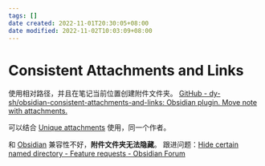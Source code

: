 ```yaml
---
tags: []
date created: 2022-11-01T20:30:05+08:00
date modified: 2022-11-02T10:03:09+08:00
---
```


# Consistent Attachments and Links

使用相对路径，并且在笔记当前位置创建附件文件夹。
[GitHub - dy-sh/obsidian-consistent-attachments-and-links: Obsidian plugin. Move note with attachments.](https://github.com/dy-sh/obsidian-consistent-attachments-and-links)

可以结合 [Unique attachments](Unique%20attachments.md) 使用，同一个作者。

和 [Obsidian](Obsidian.md) 兼容性不好，**附件文件夹无法隐藏**。
跟进问题：[Hide certain named directory - Feature requests - Obsidian Forum](https://forum.obsidian.md/t/hide-certain-named-directory/19544/4)
